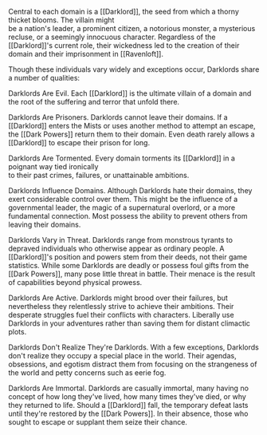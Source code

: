 Central to each domain is a [[Darklord]], the seed from which a thorny thicket blooms. The villain might  
be a nation's leader, a prominent citizen, a notorious monster, a mysterious recluse, or a seemingly innocuous character. Regardless of the [[Darklord]]'s current role, their wickedness led to the creation of their domain and their imprisonment in [[Ravenloft]].

Though these individuals vary widely and exceptions occur, Darklords share a number of qualities:

Darklords Are Evil. Each [[Darklord]] is the ultimate villain of a domain and the root of the suffering and terror that unfold there.

Darklords Are Prisoners. Darklords cannot leave their domains. If a [[Darklord]] enters the Mists or uses another method to attempt an escape, the [[Dark Powers]] return them to their domain. Even death rarely allows a [[Darklord]] to escape their prison for long.

Darklords Are Tormented. Every domain torments its [[Darklord]] in a poignant way tied ironically  
to their past crimes, failures, or unattainable ambitions.

Darklords Influence Domains. Although Darklords hate their domains, they exert considerable control over them. This might be the influence of a governmental leader, the magic of a supernatural overlord, or a more fundamental connection. Most possess the ability to prevent others from leaving their domains.

Darklords Vary in Threat. Darklords range from monstrous tyrants to depraved individuals who otherwise appear as ordinary people. A [[Darklord]]'s position and powers stem from their deeds, not their game statistics. While some Darklords are deadly or possess foul gifts from the [[Dark Powers]], many pose little threat in battle. Their menace is the result of capabilities beyond physical prowess.

Darklords Are Active. Darklords might brood over their failures, but nevertheless they relentlessly strive to achieve their ambitions. Their desperate struggles fuel their conflicts with characters. Liberally use Darklords in your adventures rather than saving them for distant climactic plots.

Darklords Don't Realize They're Darklords. With a few exceptions, Darklords don't realize they occupy a special place in the world. Their agendas, obsessions, and egotism distract them from focusing on the strangeness of the world and petty concerns such as eerie fog.

Darklords Are Immortal. Darklords are casually immortal, many having no concept of how long they've lived, how many times they've died, or why they returned to life. Should a [[Darklord]] fall, the temporary defeat lasts until they're restored by the [[Dark Powers]]. In their absence, those who sought to escape or supplant them seize their chance.